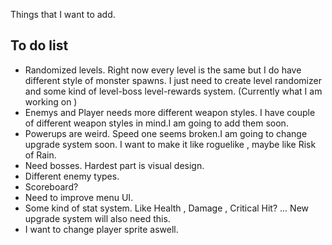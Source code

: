 Things that I want to add.

**To do list**
-
- Randomized levels. Right now every level is the same but I do have different style of monster spawns. I just need to create
level randomizer and some kind of level-boss level-rewards system. (Currently what I am working on )
- Enemys and Player needs more different weapon styles. I have couple of different weapon styles in mind.I am going to add them soon.
- Powerups are weird. Speed one seems broken.I am going to change upgrade system soon. I want to make it like roguelike , maybe like 
Risk of Rain.
- Need bosses. Hardest part is visual design.
- Different enemy types.
- Scoreboard? 
- Need to improve menu UI.
- Some kind of stat system. Like Health , Damage , Critical Hit? ... New upgrade system will also need this.
- I want to change player sprite aswell.
